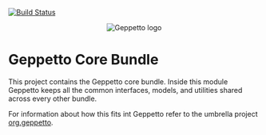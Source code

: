 [![Build Status](https://travis-ci.org/openworm/org.geppetto.core.png?branch=master)](https://travis-ci.org/openworm/org.geppetto.core)

<p align="center">
  <img src="https://raw.github.com/openworm/org.geppetto.frontend/master/src/main/webapp/images/geppetto-logo@2x.png" alt="Geppetto logo"/>
</p>

# Geppetto Core Bundle

This project contains the Geppetto core bundle. Inside this module Geppetto keeps all the common interfaces, models, and utilities shared across every other bundle.

For information about how this fits int Geppetto refer to the umbrella project [org.geppetto](org.geppetto).

